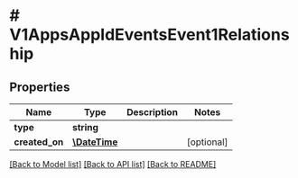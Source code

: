 # # V1AppsAppIdEventsEvent1Relationship

## Properties

Name | Type | Description | Notes
------------ | ------------- | ------------- | -------------
**type** | **string** |  | 
**created_on** | [**\DateTime**](\DateTime.md) |  | [optional] 

[[Back to Model list]](../../README.md#documentation-for-models) [[Back to API list]](../../README.md#documentation-for-api-endpoints) [[Back to README]](../../README.md)


